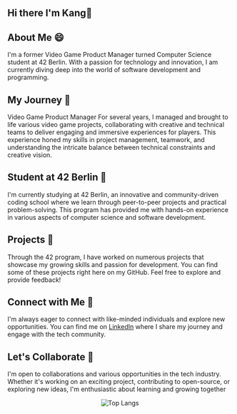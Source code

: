 ## Hi there I'm Kang👋

## About Me :smile:
I'm a former Video Game Product Manager turned Computer Science student at 42 Berlin. With a passion for technology and innovation, I am currently diving deep into the world of software development and programming.

## My Journey 🚀
Video Game Product Manager
For several years, I managed and brought to life various video game projects, collaborating with creative and technical teams to deliver engaging and immersive experiences for players. This experience honed my skills in project management, teamwork, and understanding the intricate balance between technical constraints and creative vision.

## Student at 42 Berlin 🌟
I'm currently studying at 42 Berlin, an innovative and community-driven coding school where we learn through peer-to-peer projects and practical problem-solving. This program has provided me with hands-on experience in various aspects of computer science and software development.

## Projects 🧐
Through the 42 program, I have worked on numerous projects that showcase my growing skills and passion for development. You can find some of these projects right here on my GitHub. Feel free to explore and provide feedback!

## Connect with Me 🤩
I'm always eager to connect with like-minded individuals and explore new opportunities. You can find me on [LinkedIn](https://de.linkedin.com/in/kang-an-7b4907146?original_referer=https%3A%2F%2Fwww.google.de%2F) where I share my journey and engage with the tech community.

## Let's Collaborate 🤚
I'm open to collaborations and various opportunities in the tech industry. Whether it's working on an exciting project, contributing to open-source, or exploring new ideas, I'm enthusiastic about learning and growing together



<p align="center">
<img src="https://github-readme-stats.vercel.app/api/top-langs/?username=donkeykang316&hide_progress=true" alt="Top Langs" />
</p>


